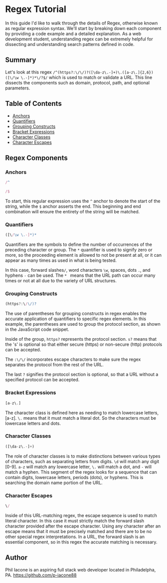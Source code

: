 # Regex Tutorial

In this guide I'd like to walk through the details of Regex, otherwise known as regular expression syntax. We'll start by breaking down each component by providing a code example and a detailed explanation. As a web development student, understanding regex can be extremely helpful for dissecting and understanding search patterns defined in code.

## Summary

Let's look at this regex `/^(https?:\/\/)?([\da-z\.-]+)\.([a-z\.]{2,6})([\/\w \.-]*)*\/?$/` which is used to match or validate a URL. This line dissects the components such as domain, protocol, path, and optional parameters.

## Table of Contents

- [Anchors](#anchors)
- [Quantifiers](#quantifiers)
- [Grouping Constructs](#grouping-constructs)
- [Bracket Expressions](#bracket-expressions)
- [Character Classes](#character-classes)
- [Character Escapes](#character-escapes)

## Regex Components

### Anchors

```javascript
/^
```

```javascript
/$
```

To start, this regular expression uses the `^` anchor to denote the start of the string, while the `$` anchor asserts the end. This beginning and end combination will ensure the entirety of the string will be matched.

### Quantifiers

```javascript
([\/\w \.-]*)*
```

Quantifiers are the symbols to define the number of occurrences of the preceding character or group. The `*` quantifier is used to signify zero or more, so the proceeding element is allowed to not be present at all, or it can appear as many times as used in what is being tested.

In this case, forward slashes`/`, word characters `\w`, spaces, dots `.`, and hyphens `-` can be used. The `* ` means that the URL path can occur many times or not at all due to the variety of URL structures.

### Grouping Constructs

```javascript
(https?:\/\/)?
```

The use of parentheses for grouping constructs in regex enables the accurate application of quantifiers to specific regex elements. In this example, the parentheses are used to group the protocol section, as shown in the JavaScript code snippet.

Inside of the group, `https?` represents the protocol section. `s?` means that the 's' is optional so that either secure (https) or non-secure (http) protocols can be accepted.

The `:\/\/` incorporates escape characters to make sure the regex separates the protocol from the rest of the URL.

The last `?` signifies the protocol section is optional, so that a URL without a specified protocol can be accepted.

### Bracket Expressions

```javascript
[a-z\.]
```

The character class is defined here as needing to match lowercase letters, [a-z]. `\.` means that it must match a literal dot. So the characters must be lowercase letters and dots.

### Character Classes

```javascript
([\da-z\.-]+)
```

The role of character classes is to make distinctions between various types of characters, such as separating letters from digits.
`\d` will match any digit [0-9]. `a-z` will match any lowercase letter, `\.` will match a dot, and `-` will match a hyphen.
This segment of the regex looks for a sequence that can contain digits, lowercase letters, periods (dots), or hyphens. This is searching the domain name portion of the URL.

### Character Escapes

```javascript
\/
```

Inside of this URL-matching regex, the escape sequence is used to match literal character. In this case it must strictly match the forward slash character provided after the escape character. Using any character after an escape means that it must be precisely matched and there are to be no other special regex interpretations.
In a URL, the forward slash is an essential component, so in this regex the accurate matching is necessary.

## Author

Phil Iacone is an aspiring full stack web developer located in Philadelpha, PA.
https://github.com/p-iacone88
